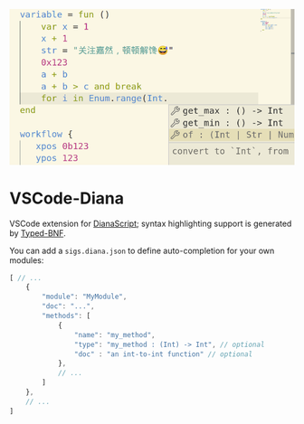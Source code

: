 <p align="center">
<img width="550px" src="https://raw.githubusercontent.com/thautwarm/vscode-diana/master/static/static.png"/>
</p>

# VSCode-Diana

VSCode extension for [DianaScript](https://github.com/thautwarm/DianaScript-JIT); syntax highlighting support is generated by [Typed-BNF](https://github.com/thautwarm/typed-bnf).

You can add a `sigs.diana.json` to define auto-completion for your own modules:

```javascript
[ // ...
	{
        "module": "MyModule",
        "doc": "...",
        "methods": [
            {
                "name": "my_method",
				"type": "my_method : (Int) -> Int", // optional
				"doc" : "an int-to-int function" // optional
            },
			// ...
        ]
    },
	// ...
]
```

